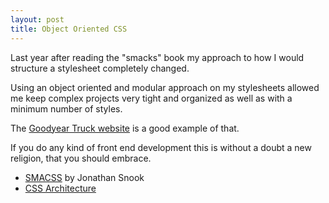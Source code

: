 ```yaml
---
layout: post
title: Object Oriented CSS
---
```


Last year after reading the "smacks" book my approach to how I would structure a stylesheet completely changed.

Using an object oriented and modular approach on my stylesheets allowed me keep complex projects very tight and organized as well as with a minimum number of styles.

The [Goodyear Truck website](http://www.goodyear.eu/home_en/tires/truck/) is a good example of that.

If you do any kind of front end development this is without a doubt a new religion, that you should embrace.

- [SMACSS](http://smacss.com/) by Jonathan Snook
- [CSS Architecture](http://engineering.appfolio.com/2012/11/16/css-architecture/)